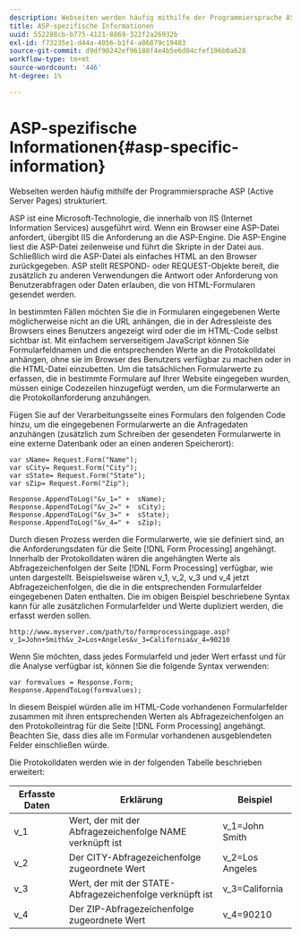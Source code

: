 ```yaml
---
description: Webseiten werden häufig mithilfe der Programmiersprache ASP (Active Server Pages) strukturiert.
title: ASP-spezifische Informationen
uuid: 552288cb-b775-4121-8869-322f2a26932b
exl-id: f73235e1-d44a-4056-b1f4-a86879c19483
source-git-commit: d9df90242ef96188f4e4b5e6d04cfef196b0a628
workflow-type: tm+mt
source-wordcount: '446'
ht-degree: 1%

---
```


# ASP-spezifische Informationen{#asp-specific-information}

Webseiten werden häufig mithilfe der Programmiersprache ASP (Active Server Pages) strukturiert.

ASP ist eine Microsoft-Technologie, die innerhalb von IIS (Internet Information Services) ausgeführt wird. Wenn ein Browser eine ASP-Datei anfordert, übergibt IIS die Anforderung an die ASP-Engine. Die ASP-Engine liest die ASP-Datei zeilenweise und führt die Skripte in der Datei aus. Schließlich wird die ASP-Datei als einfaches HTML an den Browser zurückgegeben. ASP stellt RESPOND- oder REQUEST-Objekte bereit, die zusätzlich zu anderen Verwendungen die Antwort oder Anforderung von Benutzerabfragen oder Daten erlauben, die von HTML-Formularen gesendet werden.

In bestimmten Fällen möchten Sie die in Formularen eingegebenen Werte möglicherweise nicht an die URL anhängen, die in der Adressleiste des Browsers eines Benutzers angezeigt wird oder die im HTML-Code selbst sichtbar ist. Mit einfachem serverseitigem JavaScript können Sie Formularfeldnamen und die entsprechenden Werte an die Protokolldatei anhängen, ohne sie im Browser des Benutzers verfügbar zu machen oder in die HTML-Datei einzubetten. Um die tatsächlichen Formularwerte zu erfassen, die in bestimmte Formulare auf Ihrer Website eingegeben wurden, müssen einige Codezeilen hinzugefügt werden, um die Formularwerte an die Protokollanforderung anzuhängen.

Fügen Sie auf der Verarbeitungsseite eines Formulars den folgenden Code hinzu, um die eingegebenen Formularwerte an die Anfragedaten anzuhängen (zusätzlich zum Schreiben der gesendeten Formularwerte in eine externe Datenbank oder an einen anderen Speicherort):

```
var sName= Request.Form("Name"); 
var sCity= Request.Form("City"); 
var sState= Request.Form("State"); 
var sZip= Request.Form("Zip"); 
 
Response.AppendToLog("&v_1=" +  sName); 
Response.AppendToLog("&v_2=" +  sCity); 
Response.AppendToLog("&v_3=" +  sState); 
Response.AppendToLog("&v_4=" +  sZip);
```

Durch diesen Prozess werden die Formularwerte, wie sie definiert sind, an die Anforderungsdaten für die Seite [!DNL Form Processing] angehängt. Innerhalb der Protokolldaten wären die angehängten Werte als Abfragezeichenfolgen der Seite [!DNL Form Processing] verfügbar, wie unten dargestellt. Beispielsweise wären v_1, v_2, v_3 und v_4 jetzt Abfragezeichenfolgen, die die in die entsprechenden Formularfelder eingegebenen Daten enthalten. Die im obigen Beispiel beschriebene Syntax kann für alle zusätzlichen Formularfelder und Werte dupliziert werden, die erfasst werden sollen.

```
http://www.myserver.com/path/to/formprocessingpage.asp?v_1=John+Smith&v_2=Los+Angeles&v_3=California&v_4=90210
```

Wenn Sie möchten, dass jedes Formularfeld und jeder Wert erfasst und für die Analyse verfügbar ist, können Sie die folgende Syntax verwenden:

```
var formvalues = Response.Form; 
Response.AppendToLog(formvalues); 
```

In diesem Beispiel würden alle im HTML-Code vorhandenen Formularfelder zusammen mit ihren entsprechenden Werten als Abfragezeichenfolgen an den Protokolleintrag für die Seite [!DNL Form Processing] angehängt. Beachten Sie, dass dies alle im Formular vorhandenen ausgeblendeten Felder einschließen würde.

Die Protokolldaten werden wie in der folgenden Tabelle beschrieben erweitert:

| Erfasste Daten | Erklärung | Beispiel |
|---|---|---|
| v_1 | Wert, der mit der Abfragezeichenfolge NAME verknüpft ist | v_1=John Smith |
| v_2 | Der CITY-Abfragezeichenfolge zugeordnete Wert | v_2=Los Angeles |
| v_3 | Wert, der mit der STATE-Abfragezeichenfolge verknüpft ist | v_3=California |
| v_4 | Der ZIP-Abfragezeichenfolge zugeordnete Wert | v_4=90210 |
